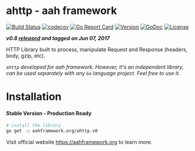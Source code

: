 # ahttp - aah framework
[![Build Status](https://travis-ci.org/go-aah/ahttp.svg?branch=master)](https://travis-ci.org/go-aah/ahttp) [![codecov](https://codecov.io/gh/go-aah/ahttp/branch/master/graph/badge.svg)](https://codecov.io/gh/go-aah/ahttp/branch/master) [![Go Report Card](https://goreportcard.com/badge/aahframework.org/ahttp.v0)](https://goreportcard.com/report/aahframework.org/ahttp.v0) [![Version](https://img.shields.io/badge/version-0.8-blue.svg)](https://github.com/go-aah/ahttp/releases/latest) [![GoDoc](https://godoc.org/aahframework.org/ahttp.v0?status.svg)](https://godoc.org/aahframework.org/ahttp.v0)  [![License](https://img.shields.io/github/license/go-aah/ahttp.svg)](LICENSE)

***v0.8 [released](https://github.com/go-aah/ahttp/releases/latest) and tagged on Jun 07, 2017***

HTTP Library built to process, manipulate Request and Response (headers, body, gzip, etc).

*`ahttp` developed for aah framework. However, it's an independent library, can be used separately with any `Go` language project. Feel free to use it.*

# Installation
#### Stable Version - Production Ready
```bash
# install the library
go get -u aahframework.org/ahttp.v0
```

Visit official website https://aahframework.org to learn more.
